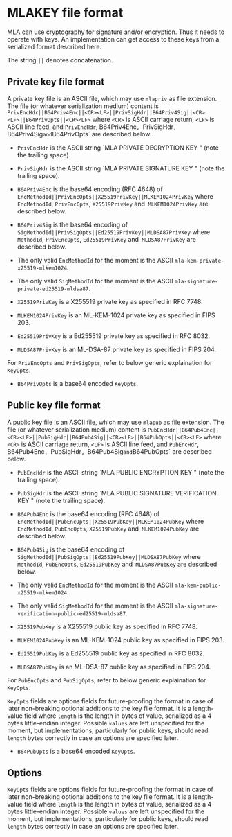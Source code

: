 # MLAKEY file format

MLA can use cryptography for signature and/or encryption. Thus it needs to operate with keys. An implementation can get access to these keys from a serialized format described here.

The string `||` denotes concatenation.

## Private key file format

A private key file is an ASCII file, which may use `mlapriv` as file extension. The file (or whatever serialization medium) content is `PrivEncHdr||B64Priv4Enc||<CR><LF>||PrivSigHdr||B64Priv4Sig||<CR><LF>||B64PrivOpts||<CR><LF>` where `<CR>` is ASCII carriage return, `<LF>` is ASCII line feed, and `PrivEncHdr`, B64Priv4Enc`, `PrivSigHdr`, `B64Priv4Sig` and `B64PrivOpts` are described below.

* `PrivEncHdr` is the ASCII string `MLA PRIVATE DECRYPTION KEY " (note the trailing space).
* `PrivSigHdr` is the ASCII string `MLA PRIVATE SIGNATURE KEY " (note the trailing space).
* `B64Priv4Enc` is the base64 encoding (RFC 4648) of `EncMethodId||PrivEncOpts||X25519PrivKey||MLKEM1024PrivKey` where `EncMethodId`, `PrivEncOpts`, `X25519PrivKey` and` MLKEM1024PrivKey` are described below.
* `B64Priv4Sig` is the base64 encoding of `SigMethodId||PrivSigOpts||Ed25519PrivKey||MLDSA87PrivKey` where `MethodId`, `PrivEncOpts`, `Ed25519PrivKey` and` MLDSA87PrivKey` are described below.

* The only valid `EncMethodId` for the moment is the ASCII `mla-kem-private-x25519-mlkem1024`.
* The only valid `SigMethodId` for the moment is the ASCII `mla-signature-private-ed25519-mldsa87`.
* `X25519PrivKey` is a X255519 private key as specified in RFC 7748.
* `MLKEM1024PrivKey` is an ML-KEM-1024 private key as specified in FIPS 203.
* `Ed25519PrivKey` is a Ed255519 private key as specified in RFC 8032.
* `MLDSA87PrivKey` is an ML-DSA-87 private key as specified in FIPS 204.

For `PrivEncOpts` and `PrivSigOpts`, refer to below generic explaination for `KeyOpts`.

* `B64PrivOpts` is a base64 encoded `KeyOpts`.

## Public key file format

A public key file is an ASCII file, which may use `mlapub` as file extension. The file (or whatever serialization medium) content is `PubEncHdr||B64Pub4Enc||<CR><LF>||PubSigHdr||B64Pub4Sig||<CR><LF>||B64PubOpts||<CR><LF>` where `<CR>` is ASCII carriage return, `<LF>` is ASCII line feed, and `PubEncHdr`, B64Pub4Enc`, `PubSigHdr`, `B64Pub4Sig` and `B64PubOpts` are described below.

* `PubEncHdr` is the ASCII string `MLA PUBLIC ENCRYPTION KEY " (note the trailing space).
* `PubSigHdr` is the ASCII string `MLA PUBLIC SIGNATURE VERIFICATION KEY " (note the trailing space).
* `B64Pub4Enc` is the base64 encoding (RFC 4648) of `EncMethodId||PubEncOpts||X25519PubKey||MLKEM1024PubKey` where `EncMethodId`, `PubEncOpts`, `X25519PubKey` and` MLKEM1024PubKey` are described below.
* `B64Pub4Sig` is the base64 encoding of `SigMethodId||PubSigOpts||Ed25519PubKey||MLDSA87PubKey` where `MethodId`, `PubEncOpts`, `Ed25519PubKey` and` MLDSA87PubKey` are described below.

* The only valid `EncMethodId` for the moment is the ASCII `mla-kem-public-x25519-mlkem1024`.
* The only valid `SigMethodId` for the moment is the ASCII `mla-signature-verification-public-ed25519-mldsa87`.
* `X25519PubKey` is a X255519 public key as specified in RFC 7748.
* `MLKEM1024PubKey` is an ML-KEM-1024 public key as specified in FIPS 203.
* `Ed25519PubKey` is a Ed255519 public key as specified in RFC 8032.
* `MLDSA87PubKey` is an ML-DSA-87 public key as specified in FIPS 204.

For `PubEncOpts` and `PubSigOpts`, refer to below generic explaination for `KeyOpts`.

`KeyOpts` fields are options fields for future-proofing the format in case of later non-breaking optional additions to the key file format. It is a length-value field where `length` is the length in bytes of value, serialized as a 4 bytes little-endian integer. Possible `values` are left unspecified for the moment, but implementations, particularly for public keys, should read `length` bytes correctly in case an options are specified later.

* `B64PubOpts` is a base64 encoded `KeyOpts`.

## Options

`KeyOpts` fields are options fields for future-proofing the format in case of later non-breaking optional additions to the key file format. It is a length-value field where `length` is the length in bytes of value, serialized as a 4 bytes little-endian integer. Possible `values` are left unspecified for the moment, but implementations, particularly for public keys, should read `length` bytes correctly in case an options are specified later.

